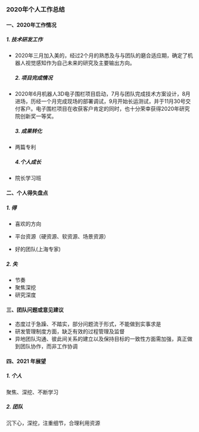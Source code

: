 ### 2020年个人工作总结



#### 一、2020年工作情况

##### 	1. 技术研发工作

- 2020年三月加入美的，经过2个月的熟悉及与与团队的磨合适应期，确定了机器人视觉感知作为自己未来的研究及主要输出方向。

  ##### 2. 项目完成情况

- 2020年6月机器人3D电子围栏项目启动，7月与团队完成技术方案设计，8月进场，历经一个月完成现场的部署调试，9月开始长运测试，并于11月30号交付客户。电子围栏项目在收获客户肯定的同时，也十分荣幸获得2020年研究院创新奖一等奖。

  ##### 3. 成果转化

- 两篇专利

  ##### 4.个人成长

- 院长学习班

  

#### 二、个人得失盘点

##### 	1. 得

- 喜欢的方向

- 平台资源（硬资源、软资源、场景资源） 

- 好的团队(上海专家)

  

##### 	2. 失

- 节奏
- 聚焦深挖
- 研究深度

#### 三、团队问题或意见建议

- 态度过于急躁、不踏实，部分问题流于形式，不能做到实事求是
- 研发管理制度方面，缺乏有效的过程管理及监督
- 异地团队沟通、彼此间关系的建立以及保持目标的一致性方面需加强，真正做到团队协作，而非工作协调

#### 四、2021 年展望

##### 	1. 个人

聚焦、深挖、不断学习

##### 	2. 团队

沉下心，深挖，注重细节，合理利用资源



